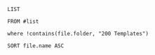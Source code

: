 ```dataview
LIST

FROM #list 

where !contains(file.folder, "200 Templates")

SORT file.name ASC
```